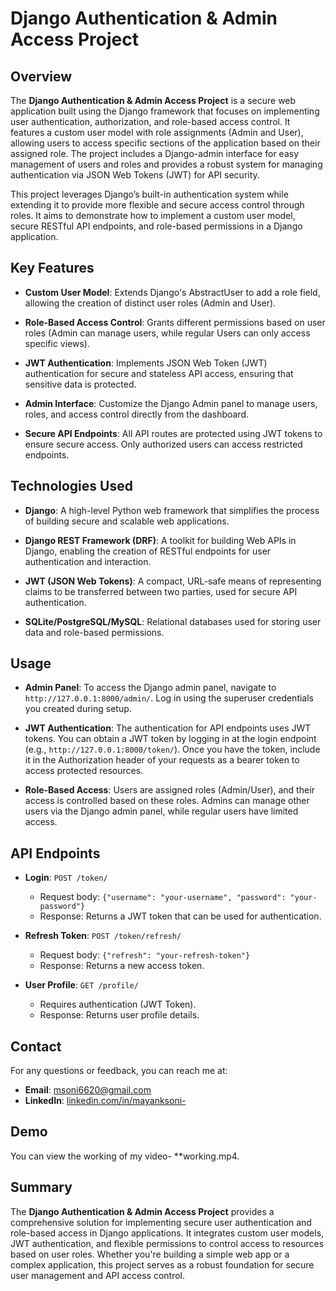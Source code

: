 # Django Authentication & Admin Access Project

## Overview

The **Django Authentication & Admin Access Project** is a secure web application built using the Django framework that focuses on implementing user authentication, authorization, and role-based access control. It features a custom user model with role assignments (Admin and User), allowing users to access specific sections of the application based on their assigned role. The project includes a Django-admin interface for easy management of users and roles and provides a robust system for managing authentication via JSON Web Tokens (JWT) for API security.

This project leverages Django’s built-in authentication system while extending it to provide more flexible and secure access control through roles. It aims to demonstrate how to implement a custom user model, secure RESTful API endpoints, and role-based permissions in a Django application.

## Key Features

- **Custom User Model**: Extends Django's AbstractUser to add a role field, allowing the creation of distinct user roles (Admin and User).
  
- **Role-Based Access Control**: Grants different permissions based on user roles (Admin can manage users, while regular Users can only access specific views).
  
- **JWT Authentication**: Implements JSON Web Token (JWT) authentication for secure and stateless API access, ensuring that sensitive data is protected.

- **Admin Interface**: Customize the Django Admin panel to manage users, roles, and access control directly from the dashboard.

- **Secure API Endpoints**: All API routes are protected using JWT tokens to ensure secure access. Only authorized users can access restricted endpoints.

## Technologies Used

- **Django**: A high-level Python web framework that simplifies the process of building secure and scalable web applications.
  
- **Django REST Framework (DRF)**: A toolkit for building Web APIs in Django, enabling the creation of RESTful endpoints for user authentication and interaction.
  
- **JWT (JSON Web Tokens)**: A compact, URL-safe means of representing claims to be transferred between two parties, used for secure API authentication.

- **SQLite/PostgreSQL/MySQL**: Relational databases used for storing user data and role-based permissions.



## Usage

- **Admin Panel**: To access the Django admin panel, navigate to `http://127.0.0.1:8000/admin/`. Log in using the superuser credentials you created during setup.

- **JWT Authentication**: The authentication for API endpoints uses JWT tokens. You can obtain a JWT token by logging in at the login endpoint (e.g., `http://127.0.0.1:8000/token/`). Once you have the token, include it in the Authorization header of your requests as a bearer token to access protected resources.

- **Role-Based Access**: Users are assigned roles (Admin/User), and their access is controlled based on these roles. Admins can manage other users via the Django admin panel, while regular users have limited access.

## API Endpoints

- **Login**: `POST /token/`
  - Request body: `{"username": "your-username", "password": "your-password"}`
  - Response: Returns a JWT token that can be used for authentication.

- **Refresh Token**: `POST /token/refresh/`
  - Request body: `{"refresh": "your-refresh-token"}`
  - Response: Returns a new access token.

- **User Profile**: `GET /profile/`
  - Requires authentication (JWT Token).
  - Response: Returns user profile details.



## Contact

For any questions or feedback, you can reach me at:

- **Email**: msoni6620@gmail.com
- **LinkedIn**: [linkedin.com/in/mayanksoni-](https://www.linkedin.com/in/mayanksoni-/)

## Demo

You can view the working of my video- **working.mp4.

## Summary

The **Django Authentication & Admin Access Project** provides a comprehensive solution for implementing secure user authentication and role-based access in Django applications. It integrates custom user models, JWT authentication, and flexible permissions to control access to resources based on user roles. Whether you're building a simple web app or a complex application, this project serves as a robust foundation for secure user management and API access control.
